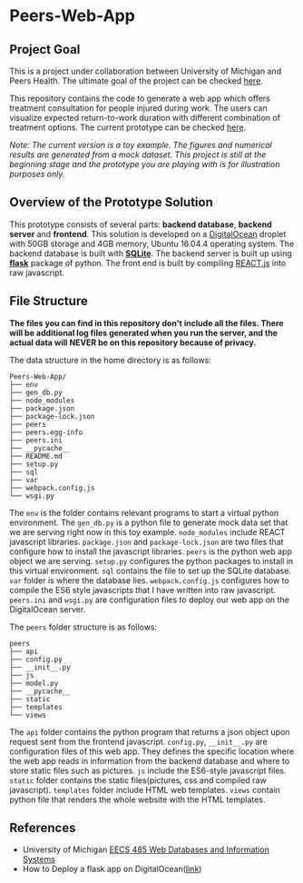 # Peers-Web-App
## Project Goal
This is a project under collaboration between University of Michigan and Peers Health. The ultimate goal of the project can be checked [here](https://www.peershealth.com/university-of-michigan-rtw-intelligent-learning-research/).

This repository contains the code to generate a web app which offers treatment consultation for people injured during work. The users can visualize expected return-to-work duration with different combination of treatment options. The current prototype can be checked [here](https://notebooks.umichpeers.org). 

*Note: The current version is a toy example. The figures and numerical results are generated from a mock dataset. This project is still at the beginning stage and the prototype you are playing with is for illustration purposes only.*
## Overview of the Prototype Solution
This prototype consists of several parts: **backend database**, **backend server** and **frontend**. This solution is developed on a [DigitalOcean](https://www.digitalocean.com/) droplet with 50GB storage and 4GB memory, Ubuntu 16.04.4 operating system. The backend database is built with [**SQLite**](https://www.sqlite.org/index.html). The backend server is built up using [**flask**](http://flask.pocoo.org/) package of python. The front end is built by compiling [REACT.js](https://reactjs.org/) into raw javascript.
## File Structure
**The files you can find in this repository don't include all the files. There will be additional log files generated when you run the server, and the actual data will NEVER be on this repository because of privacy.**

The data structure in the home directory is as follows:
```
Peers-Web-App/
├── env
├── gen_db.py
├── node_modules
├── package.json
├── package-lock.json
├── peers
├── peers.egg-info
├── peers.ini
├── __pycache__
├── README.md
├── setup.py
├── sql
├── var
├── webpack.config.js
└── wsgi.py
```
The `env` is the folder contains relevant programs to start a virtual python environment. The `gen_db.py` is a python file to generate mock data set that we are serving right now in this toy example. `node_modules` include REACT javascript libraries. `package.json` and `package-lock.json` are two files that configure how to install the javascript libraries. `peers` is the python web app object we are serving. `setup.py` configures the python packages to install in this virtual environment. `sql` contains the file to set up the SQLite database. `var` folder is where the database lies. `webpack.config.js` configures how to compile the ES6 style javascripts that I have written into raw javascript. `peers.ini` and `wsgi.py` are configuration files to deploy our web app on the DigitalOcean server.

The `peers` folder structure is as follows:
```
peers
├── api
├── config.py
├── __init__.py
├── js
├── model.py
├── __pycache__
├── static
├── templates
└── views
```
The `api` folder contains the python program that returns a json object upon request sent from the frontend javascript. `config.py`, `__init__.py` are configuration files of this web app. They defines the specific location where the web app reads in information from the backend database and where to store static files such as pictures. `js` include the ES6-style javascript files. `static` folder contains the static files(pictures, css and compiled raw javascript). `templates` folder include HTML web templates. `views` contain python file that renders the whole website with the HTML templates. 
## References
* University of Michigan [EECS 485 Web Databases and Information Systems](https://eecs485staff.github.io/eecs485.org/)
* How to Deploy a flask app on DigitalOcean([link](https://www.digitalocean.com/community/tutorials/how-to-serve-flask-applications-with-uswgi-and-nginx-on-ubuntu-18-04))
